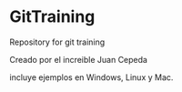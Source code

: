 # GitTraining
Repository for git training

Creado por el increible Juan Cepeda

incluye ejemplos en Windows, Linux y Mac.
